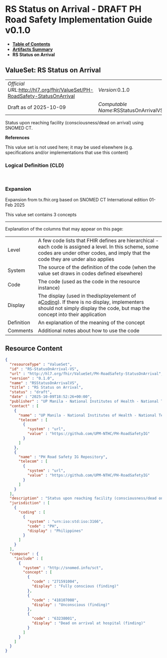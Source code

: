 # RS Status on Arrival - DRAFT PH Road Safety Implementation Guide v0.1.0

* [**Table of Contents**](toc.md)
* [**Artifacts Summary**](artifacts.md)
* **RS Status on Arrival**

## ValueSet: RS Status on Arrival 

| | |
| :--- | :--- |
| *Official URL*:http://hl7.org/fhir/ValueSet/PH-RoadSafety-StatusOnArrival | *Version*:0.1.0 |
| Draft as of 2025-10-09 | *Computable Name*:RSStatusOnArrivalVS |

 
Status upon reaching facility (consciousness/dead on arrival) using SNOMED CT. 

 **References** 

This value set is not used here; it may be used elsewhere (e.g. specifications and/or implementations that use this content)

### Logical Definition (CLD)

 

### Expansion

Expansion from tx.fhir.org based on SNOMED CT International edition 01-Feb 2025

This value set contains 3 concepts

-------

 Explanation of the columns that may appear on this page: 

| | |
| :--- | :--- |
| Level | A few code lists that FHIR defines are hierarchical - each code is assigned a level. In this scheme, some codes are under other codes, and imply that the code they are under also applies |
| System | The source of the definition of the code (when the value set draws in codes defined elsewhere) |
| Code | The code (used as the code in the resource instance) |
| Display | The display (used in the*display*element of a[Coding](http://hl7.org/fhir/R4/datatypes.html#Coding)). If there is no display, implementers should not simply display the code, but map the concept into their application |
| Definition | An explanation of the meaning of the concept |
| Comments | Additional notes about how to use the code |



## Resource Content

```json
{
  "resourceType" : "ValueSet",
  "id" : "RS-StatusOnArrival-VS",
  "url" : "http://hl7.org/fhir/ValueSet/PH-RoadSafety-StatusOnArrival",
  "version" : "0.1.0",
  "name" : "RSStatusOnArrivalVS",
  "title" : "RS Status on Arrival",
  "status" : "draft",
  "date" : "2025-10-09T18:52:26+00:00",
  "publisher" : "UP Manila - National Institutes of Health - National Telehealth Center",
  "contact" : [
    {
      "name" : "UP Manila - National Institutes of Health - National Telehealth Center",
      "telecom" : [
        {
          "system" : "url",
          "value" : "https://github.com/UPM-NTHC/PH-RoadSafetyIG"
        }
      ]
    },
    {
      "name" : "PH Road Safety IG Repository",
      "telecom" : [
        {
          "system" : "url",
          "value" : "https://github.com/UPM-NTHC/PH-RoadSafetyIG"
        }
      ]
    }
  ],
  "description" : "Status upon reaching facility (consciousness/dead on arrival) using SNOMED CT.",
  "jurisdiction" : [
    {
      "coding" : [
        {
          "system" : "urn:iso:std:iso:3166",
          "code" : "PH",
          "display" : "Philippines"
        }
      ]
    }
  ],
  "compose" : {
    "include" : [
      {
        "system" : "http://snomed.info/sct",
        "concept" : [
          {
            "code" : "271591004",
            "display" : "Fully conscious (finding)"
          },
          {
            "code" : "418107008",
            "display" : "Unconscious (finding)"
          },
          {
            "code" : "63238001",
            "display" : "Dead on arrival at hospital (finding)"
          }
        ]
      }
    ]
  }
}

```
